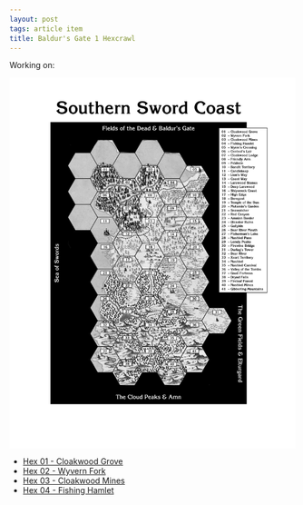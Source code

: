 ```yaml
---
layout: post
tags: article item
title: Baldur's Gate 1 Hexcrawl
---
```


Working on:

<img align="center" width=800px src="/images/Hexes/BGHex.jpg">


- [Hex 01 - Cloakwood Grove](/pages/BaldurHex/01-CloakwoodGrove)
- [Hex 02 - Wyvern Fork](/pages/BaldurHex/02-WyvernFork)
- [Hex 03 - Cloakwood Mines](/pages/BaldurHex/03-CloakwoodMines)
- [Hex 04 - Fishing Hamlet](/pages/BaldurHex/04-FishingHamlet)
